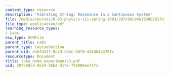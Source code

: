 ```yaml
---
content_type: resource
description: 'Vibrating String: Resonance in a Continuous System'
file: /media/courses/8-03-physics-iii-spring-2003/297c9dcd4e1936b2d17e730806ee7471_take_home_experiments3.pdf
file_type: application/pdf
learning_resource_types:
- Labs
ocw_type: OCWFile
parent_title: Labs
parent_type: CourseSection
parent_uid: dcbfd417-8c2d-cb2c-b9f9-d36db4a370fc
resourcetype: Document
title: take_home_experiments3.pdf
uid: 297c9dcd-4e19-36b2-d17e-730806ee7471
---
```

